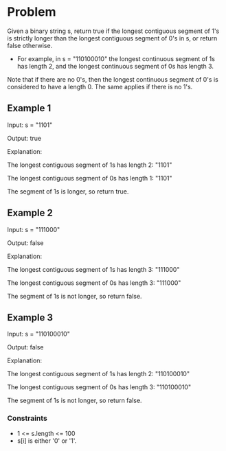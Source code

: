 # Problem

Given a binary string s, return true if the longest contiguous segment of 1's is strictly longer than the longest contiguous segment of 0's in s, or return false otherwise.

- For example, in s = "110100010" the longest continuous segment of 1s has length 2, and the longest continuous segment of 0s has length 3.

Note that if there are no 0's, then the longest continuous segment of 0's is considered to have a length 0. The same applies if there is no 1's.

## Example 1

Input: s = "1101"

Output: true

Explanation:

The longest contiguous segment of 1s has length 2: "1101"

The longest contiguous segment of 0s has length 1: "1101"

The segment of 1s is longer, so return true.

## Example 2

Input: s = "111000"

Output: false

Explanation:

The longest contiguous segment of 1s has length 3: "111000"

The longest contiguous segment of 0s has length 3: "111000"

The segment of 1s is not longer, so return false.

## Example 3

Input: s = "110100010"

Output: false

Explanation:

The longest contiguous segment of 1s has length 2: "110100010"

The longest contiguous segment of 0s has length 3: "110100010"

The segment of 1s is not longer, so return false.

### Constraints

- 1 <= s.length <= 100
- s[i] is either '0' or '1'.
